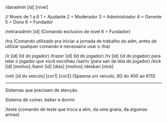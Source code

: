 /daradmin [id] [nivel]

 // Níveis de 1 a 6
	1 = Ajudante
	2 = Moderador
	3 = Administrador
	4 = Gerente
	5 = Dono
	6 = Fundador

/retiraradmin [id]  (Comando exclusivo de nivel 6 = Fundador)

/tra (Comando utilizado pra iniciar a jornada de trabalho do adm, antes de utilizar qualquer comando é necessario usar o /tra) 

/ir [id]    (Id do jogador)
/trazer [id] (Id do jogador)
/tv [id] (id do jogador) para telar o jogador que você escolheu
/sairtv  (para sair da tela do jogador)
/kick [id] [motivo]
/banir [id] [dias] [motivo]
/desban [nick]

/veh [id do veiculo] [cor1] [cor2] (Spawna um veiculo, [ID do 400 ao 611])





-------------------------
Sistemas que precisam de atenção.

Sistema de comer, beber e dormir

/teste  (comando de teste que troca a skin, da uma grana, da algumas armas)